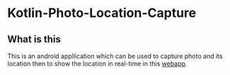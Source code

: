 # Kotlin-Photo-Location-Capture
## What is this
This is an android appllication which can be used to capture photo and its location then to show the location in real-time in this [webapp](https://github.com/lawrencembise/RealTime-CapturedPhoto-Location).
